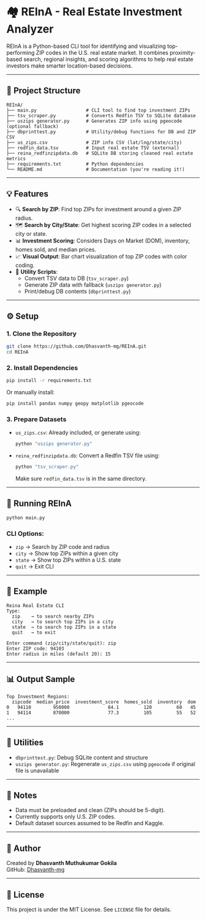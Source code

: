 # 🏘️ REInA - Real Estate Investment Analyzer

REInA is a Python-based CLI tool for identifying and visualizing top-performing ZIP codes in the U.S. real estate market. It combines proximity-based search, regional insights, and scoring algorithms to help real estate investors make smarter location-based decisions.

---

## 📁 Project Structure

```
REInA/
├── main.py                  # CLI tool to find top investment ZIPs
├── tsv_scraper.py           # Converts Redfin TSV to SQLite database
├── uszips generator.py      # Generates ZIP info using pgeocode (optional fallback)
├── dbprinttest.py           # Utility/debug functions for DB and ZIP CSV
├── us_zips.csv              # ZIP info CSV (lat/lng/state/city)
├── redfin_data.tsv          # Input real estate TSV (external)
├── reina_redfinzipdata.db   # SQLite DB storing cleaned real estate metrics
├── requirements.txt         # Python dependencies
└── README.md                # Documentation (you're reading it!)
```

---

## 💡 Features

- 🔍 **Search by ZIP**: Find top ZIPs for investment around a given ZIP radius.
- 🗺️ **Search by City/State**: Get highest scoring ZIP codes in a selected city or state.
- 📊 **Investment Scoring**: Considers Days on Market (DOM), inventory, homes sold, and median prices.
- 📈 **Visual Output**: Bar chart visualization of top ZIP codes with color coding.
- 🧰 **Utility Scripts**:
  - Convert TSV data to DB (`tsv_scraper.py`)
  - Generate ZIP data with fallback (`uszips generator.py`)
  - Print/debug DB contents (`dbprinttest.py`)

---

## ⚙️ Setup

### 1. Clone the Repository

```bash
git clone https://github.com/Dhasvanth-mg/REInA.git
cd REInA
```

### 2. Install Dependencies

```bash
pip install -r requirements.txt
```

Or manually install:

```bash
pip install pandas numpy geopy matplotlib pgeocode
```

### 3. Prepare Datasets

- `us_zips.csv`: Already included, or generate using:
  ```bash
  python "uszips generator.py"
  ```

- `reina_redfinzipdata.db`: Convert a Redfin TSV file using:
  ```bash
  python "tsv_scraper.py"
  ```
  Make sure `redfin_data.tsv` is in the same directory.

---

## 🚀 Running REInA

```bash
python main.py
```

### CLI Options:

- `zip` → Search by ZIP code and radius
- `city` → Show top ZIPs within a given city
- `state` → Show top ZIPs within a U.S. state
- `quit` → Exit CLI

---

## 🧪 Example

```
Reina Real Estate CLI
Type:
  zip    → to search nearby ZIPs
  city   → to search top ZIPs in a city
  state  → to search top ZIPs in a state
  quit   → to exit

Enter command (zip/city/state/quit): zip
Enter ZIP code: 94103
Enter radius in miles (default 20): 15
```

---

## 📊 Output Sample

```
Top Investment Regions:
  zipcode  median_price  investment_score  homes_sold  inventory  dom
0   94110        950000              84.1         120         60   45
1   94114        870000              77.3         105         55   52
...
```

---

## 🧩 Utilities

- `dbprinttest.py`: Debug SQLite content and structure
- `uszips generator.py`: Regenerate `us_zips.csv` using `pgeocode` if original file is unavailable

---

## 📌 Notes

- Data must be preloaded and clean (ZIPs should be 5-digit).
- Currently supports only U.S. ZIP codes.
- Default dataset sources assumed to be Redfin and Kaggle.

---

## 🧠 Author

Created by **Dhasvanth Muthukumar Gokila**  
GitHub: [Dhasvanth-mg](https://github.com/Dhasvanth-mg)

---

## 📃 License

This project is under the MIT License. See `LICENSE` file for details.
